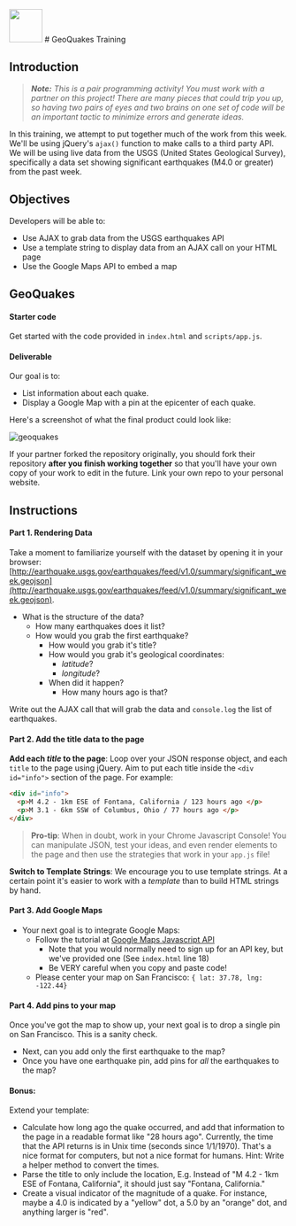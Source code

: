 <img src="https://cloud.githubusercontent.com/assets/7833470/10423298/ea833a68-7079-11e5-84f8-0a925ab96893.png" width="60">
# GeoQuakes Training

## Introduction

> ***Note:*** *This is a pair programming activity! You must work with a partner on this project! There are many pieces that could trip you up, so having two pairs of eyes and two brains on one set of code will be an important tactic to minimize errors and generate ideas.*

In this training, we attempt to put together much of the work from this week. We'll be using jQuery's `ajax()` function to make calls to a third party API.  We will be using live data from the USGS (United States Geological Survey), specifically a data set showing significant earthquakes (M4.0 or greater) from the past week.

## Objectives

Developers will be able to:
- Use AJAX to grab data from the USGS earthquakes API
- Use a template string to display data from an AJAX call on your HTML page
- Use the Google Maps API to embed a map

## GeoQuakes

#### Starter code

Get started with the code provided in `index.html` and `scripts/app.js`.

#### Deliverable

Our goal is to:
- List information about each quake.
- Display a Google Map with a pin at the epicenter of each quake.

Here's a screenshot of what the final product could look like:

![geoquakes](https://cloud.githubusercontent.com/assets/6520345/17942822/c6531b7c-69ed-11e6-9802-80bb3304a941.png)

If your partner forked the repository originally, you should fork their repository **after you finish working together** so that you'll have your own copy of your work to edit in the future. Link your own repo to your personal website.


## Instructions

#### Part 1. Rendering Data
Take a moment to familiarize yourself with the dataset by opening it in your browser: [http://earthquake.usgs.gov/earthquakes/feed/v1.0/summary/significant_week.geojson](http://earthquake.usgs.gov/earthquakes/feed/v1.0/summary/significant_week.geojson).

+ What is the structure of the data?
    + How many earthquakes does it list?
    + How would you grab the first earthquake?
        * How would you grab it's title?
        * How would you grab it's geological coordinates:
            - *latitude*?
            - *longitude*?
        * When did it happen?
            - How many hours ago is that?

Write out the AJAX call that will grab the data and `console.log` the list of earthquakes.

#### Part 2. Add the title data to the page

**Add each *title* to the page**: Loop over your JSON response object, and each `title` to the page using jQuery. Aim to put each title inside the `<div id="info">` section of the page. For example:

```html
<div id="info">
  <p>M 4.2 - 1km ESE of Fontana, California / 123 hours ago </p>
  <p>M 3.1 - 6km SSW of Columbus, Ohio / 77 hours ago </p>
</div>
```

> **Pro-tip**: When in doubt, work in your Chrome Javascript Console! You can manipulate JSON, test your ideas, and even render elements to the page and then use the strategies that work in your `app.js` file!

**Switch to Template Strings**: We encourage you to use template strings. At a certain point it's easier to work with a *template* than to build HTML strings by hand.

#### Part 3. Add Google Maps
- Your next goal is to integrate Google Maps:
    - Follow the tutorial at [Google Maps Javascript API](https://developers.google.com/maps/documentation/javascript/tutorial)
        + Note that you would normally need to sign up for an API key, but we've provided one (See `index.html` line 18)
        + Be VERY careful when you copy and paste code!
    - Please center your map on San Francisco: `{ lat: 37.78, lng: -122.44}`

#### Part 4. Add pins to your map
Once you've got the map to show up, your next goal is to drop a single pin on San Francisco. This is a sanity check.  
- Next, can you add only the first earthquake to the map?
- Once you have one earthquake pin, add pins for *all* the earthquakes to the map?

#### Bonus:
Extend your template:  
- Calculate how long ago the quake occurred, and add that information to the page in a readable format like "28 hours ago". Currently, the time that the API returns is in Unix time (seconds since 1/1/1970). That's a nice format for computers, but not a nice format for humans.  Hint: Write a helper method to convert the times. 
- Parse the title to only include the location, E.g. Instead of "M 4.2 - 1km ESE of Fontana, California", it should just say "Fontana, California."
- Create a visual indicator of the magnitude of a quake. For instance, maybe a 4.0 is indicated by a "yellow" dot, a 5.0 by an "orange" dot, and anything larger is "red".
